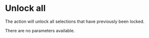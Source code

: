 # Unlock all

The action will unlock all selections that have previously been locked.

There are no parameters available.

